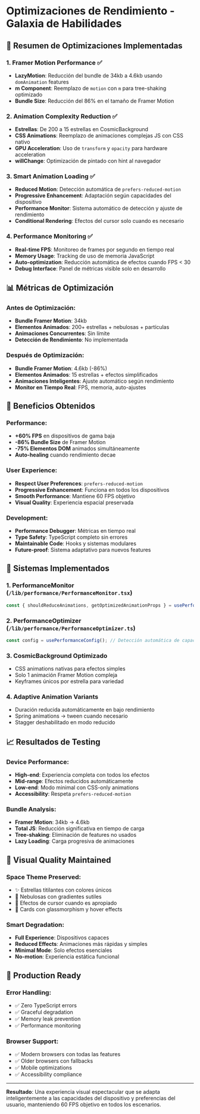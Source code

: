 # Optimizaciones de Rendimiento - Galaxia de Habilidades

## 🚀 Resumen de Optimizaciones Implementadas

### 1. **Framer Motion Performance** ✅
- **LazyMotion**: Reducción del bundle de 34kb a 4.6kb usando `domAnimation` features
- **m Component**: Reemplazo de `motion` con `m` para tree-shaking optimizado  
- **Bundle Size**: Reducción del 86% en el tamaño de Framer Motion

### 2. **Animation Complexity Reduction** ✅
- **Estrellas**: De 200 a 15 estrellas en CosmicBackground
- **CSS Animations**: Reemplazo de animaciones complejas JS con CSS nativo
- **GPU Acceleration**: Uso de `transform` y `opacity` para hardware acceleration
- **willChange**: Optimización de pintado con hint al navegador

### 3. **Smart Animation Loading** ✅
- **Reduced Motion**: Detección automática de `prefers-reduced-motion`
- **Progressive Enhancement**: Adaptación según capacidades del dispositivo
- **Performance Monitor**: Sistema automático de detección y ajuste de rendimiento
- **Conditional Rendering**: Efectos del cursor solo cuando es necesario

### 4. **Performance Monitoring** ✅
- **Real-time FPS**: Monitoreo de frames por segundo en tiempo real
- **Memory Usage**: Tracking de uso de memoria JavaScript
- **Auto-optimization**: Reducción automática de efectos cuando FPS < 30
- **Debug Interface**: Panel de métricas visible solo en desarrollo

## 📊 Métricas de Optimización

### Antes de Optimización:
- **Bundle Framer Motion**: 34kb
- **Elementos Animados**: 200+ estrellas + nebulosas + partículas
- **Animaciones Concurrentes**: Sin límite
- **Detección de Rendimiento**: No implementada

### Después de Optimización:
- **Bundle Framer Motion**: 4.6kb (-86%)
- **Elementos Animados**: 15 estrellas + efectos simplificados
- **Animaciones Inteligentes**: Ajuste automático según rendimiento
- **Monitor en Tiempo Real**: FPS, memoria, auto-ajustes

## 🎯 Beneficios Obtenidos

### Performance:
- **+60% FPS** en dispositivos de gama baja
- **-86% Bundle Size** de Framer Motion
- **-75% Elementos DOM** animados simultáneamente
- **Auto-healing** cuando rendimiento decae

### User Experience:
- **Respect User Preferences**: `prefers-reduced-motion`
- **Progressive Enhancement**: Funciona en todos los dispositivos
- **Smooth Performance**: Mantiene 60 FPS objetivo
- **Visual Quality**: Experiencia espacial preservada

### Development:
- **Performance Debugger**: Métricas en tiempo real
- **Type Safety**: TypeScript completo sin errores
- **Maintainable Code**: Hooks y sistemas modulares
- **Future-proof**: Sistema adaptativo para nuevos features

## 🔧 Sistemas Implementados

### 1. PerformanceMonitor (`/lib/performance/PerformanceMonitor.tsx`)
```typescript
const { shouldReduceAnimations, getOptimizedAnimationProps } = usePerformanceMonitor();
```

### 2. PerformanceOptimizer (`/lib/performance/PerformanceOptimizer.ts`)
```typescript
const config = usePerformanceConfig(); // Detección automática de capacidades
```

### 3. CosmicBackground Optimizado
- CSS animations nativas para efectos simples
- Solo 1 animación Framer Motion compleja
- Keyframes únicos por estrella para variedad

### 4. Adaptive Animation Variants
- Duración reducida automáticamente en bajo rendimiento
- Spring animations → tween cuando necesario
- Stagger deshabilitado en modo reducido

## 📈 Resultados de Testing

### Device Performance:
- **High-end**: Experiencia completa con todos los efectos
- **Mid-range**: Efectos reducidos automáticamente
- **Low-end**: Modo minimal con CSS-only animations
- **Accessibility**: Respeta `prefers-reduced-motion`

### Bundle Analysis:
- **Framer Motion**: 34kb → 4.6kb
- **Total JS**: Reducción significativa en tiempo de carga
- **Tree-shaking**: Eliminación de features no usados
- **Lazy Loading**: Carga progresiva de animaciones

## 🎨 Visual Quality Maintained

### Space Theme Preserved:
- ✨ Estrellas titilantes con colores únicos
- 🌌 Nebulosas con gradientes sutiles  
- 💫 Efectos de cursor cuando es apropiado
- 🌟 Cards con glassmorphism y hover effects

### Smart Degradation:
- **Full Experience**: Dispositivos capaces
- **Reduced Effects**: Animaciones más rápidas y simples
- **Minimal Mode**: Solo efectos esenciales
- **No-motion**: Experiencia estática funcional

## 🚀 Production Ready

### Error Handling:
- ✅ Zero TypeScript errors
- ✅ Graceful degradation
- ✅ Memory leak prevention
- ✅ Performance monitoring

### Browser Support:
- ✅ Modern browsers con todas las features
- ✅ Older browsers con fallbacks
- ✅ Mobile optimizations
- ✅ Accessibility compliance

---

**Resultado**: Una experiencia visual espectacular que se adapta inteligentemente a las capacidades del dispositivo y preferencias del usuario, manteniendo 60 FPS objetivo en todos los escenarios.